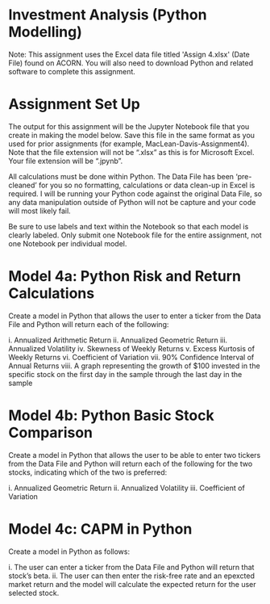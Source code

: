 # Investment Analysis (Python Modelling)

Note: This assignment uses the Excel data file titled 'Assign 4.xlsx' (Date File) found on ACORN.  You will also need to download Python and related software to complete this assignment.

# Assignment Set Up
The output for this assignment will be the Jupyter Notebook file that you create in making the model below.  Save this file in the same format as you used for prior assignments (for example, MacLean-Davis-Assignment4).  Note that the file extension will not be “.xlsx” as this is for Microsoft Excel.  Your file extension will be “.jpynb”.

All calculations must be done within Python.  The Data File has been ‘pre-cleaned’ for you so no formatting, calculations or data clean-up in Excel is required.  I will be running your Python code against the original Data File, so any data manipulation outside of Python will not be capture and your code will most likely fail.

Be sure to use labels and text within the Notebook so that each model is clearly labeled.  Only submit one Notebook file for the entire assignment, not one Notebook per individual model.

# Model 4a: Python Risk and Return Calculations
Create a model in Python that allows the user to enter a ticker from the Data File and Python will return each of the following:

i.	Annualized Arithmetic Return
ii.	Annualized Geometric Return
iii.	Annualized Volatility
iv.	Skewness of Weekly Returns
v.	Excess Kurtosis of Weekly Returns
vi.	Coefficient of Variation
vii.	90% Confidence Interval of Annual Returns
viii.	A graph representing the growth of $100 invested in the specific stock on the first day in the sample through the last day in the sample

# Model 4b: Python Basic Stock Comparison
Create a model in Python that allows the user to be able to enter two tickers from the Data File and Python will return each of the following for the two stocks, indicating which of the two is preferred:

i.	Annualized Geometric Return
ii.	Annualized Volatility
iii.	Coefficient of Variation

# Model 4c: CAPM in Python 
Create a model in Python as follows:

i.	The user can enter a ticker from the Data File and Python will return that stock’s beta.
ii.	The user can then enter the risk-free rate and an epexcted market return and the model will calculate the expected return for the user selected stock.
